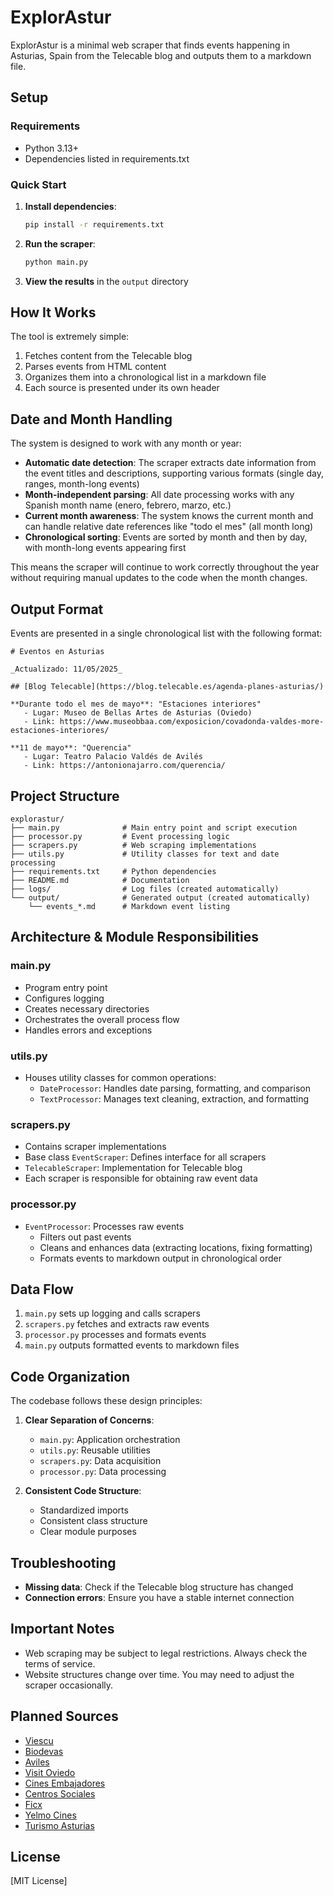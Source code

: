 # ExplorAstur

ExplorAstur is a minimal web scraper that finds events happening in Asturias, Spain from the Telecable blog and outputs them to a markdown file.

## Setup

### Requirements
- Python 3.13+
- Dependencies listed in requirements.txt

### Quick Start

1. **Install dependencies**:
   ```bash
   pip install -r requirements.txt
   ```

2. **Run the scraper**:
   ```bash
   python main.py
   ```

3. **View the results** in the `output` directory

## How It Works

The tool is extremely simple:
1. Fetches content from the Telecable blog
2. Parses events from HTML content
3. Organizes them into a chronological list in a markdown file
4. Each source is presented under its own header

## Date and Month Handling

The system is designed to work with any month or year:

- **Automatic date detection**: The scraper extracts date information from the event titles and descriptions, supporting various formats (single day, ranges, month-long events)
- **Month-independent parsing**: All date processing works with any Spanish month name (enero, febrero, marzo, etc.)
- **Current month awareness**: The system knows the current month and can handle relative date references like "todo el mes" (all month long)
- **Chronological sorting**: Events are sorted by month and then by day, with month-long events appearing first

This means the scraper will continue to work correctly throughout the year without requiring manual updates to the code when the month changes.

## Output Format

Events are presented in a single chronological list with the following format:

```
# Eventos en Asturias

_Actualizado: 11/05/2025_

## [Blog Telecable](https://blog.telecable.es/agenda-planes-asturias/)

**Durante todo el mes de mayo**: "Estaciones interiores"
   - Lugar: Museo de Bellas Artes de Asturias (Oviedo)
   - Link: https://www.museobbaa.com/exposicion/covadonda-valdes-more-estaciones-interiores/

**11 de mayo**: "Querencia"
   - Lugar: Teatro Palacio Valdés de Avilés
   - Link: https://antonionajarro.com/querencia/
```

## Project Structure

```
explorastur/
├── main.py              # Main entry point and script execution
├── processor.py         # Event processing logic
├── scrapers.py          # Web scraping implementations
├── utils.py             # Utility classes for text and date processing
├── requirements.txt     # Python dependencies
├── README.md            # Documentation
├── logs/                # Log files (created automatically)
└── output/              # Generated output (created automatically)
    └── events_*.md      # Markdown event listing
```

## Architecture & Module Responsibilities

### main.py
- Program entry point
- Configures logging
- Creates necessary directories
- Orchestrates the overall process flow
- Handles errors and exceptions

### utils.py
- Houses utility classes for common operations:
  - `DateProcessor`: Handles date parsing, formatting, and comparison
  - `TextProcessor`: Manages text cleaning, extraction, and formatting

### scrapers.py
- Contains scraper implementations
- Base class `EventScraper`: Defines interface for all scrapers
- `TelecableScraper`: Implementation for Telecable blog
- Each scraper is responsible for obtaining raw event data

### processor.py
- `EventProcessor`: Processes raw events
  - Filters out past events
  - Cleans and enhances data (extracting locations, fixing formatting)
  - Formats events to markdown output in chronological order

## Data Flow

1. `main.py` sets up logging and calls scrapers
2. `scrapers.py` fetches and extracts raw events
3. `processor.py` processes and formats events
4. `main.py` outputs formatted events to markdown files

## Code Organization

The codebase follows these design principles:

1. **Clear Separation of Concerns**:
   - `main.py`: Application orchestration
   - `utils.py`: Reusable utilities
   - `scrapers.py`: Data acquisition
   - `processor.py`: Data processing

2. **Consistent Code Structure**:
   - Standardized imports
   - Consistent class structure
   - Clear module purposes

## Troubleshooting

- **Missing data**: Check if the Telecable blog structure has changed
- **Connection errors**: Ensure you have a stable internet connection

## Important Notes

- Web scraping may be subject to legal restrictions. Always check the terms of service.
- Website structures change over time. You may need to adjust the scraper occasionally.

## Planned Sources

- [Viescu](https://viescu.info/)
- [Biodevas](https://biodevas.org/)
- [Aviles](https://aviles.es/proximos-eventos)
- [Visit Oviedo](https://www.visitoviedo.info/agenda)
- [Cines Embajadores](https://cinesembajadores.es/oviedo/)
- [Centros Sociales](https://www.oviedo.es/centrossociales/avisos)
- [Ficx](https://ficx.tv/actividades/programa-actividades-toma-3/)
- [Yelmo Cines](https://yelmocines.es/cartelera/asturias/los-prados)
- [Turismo Asturias](https://www.turismoasturias.es/agenda-de-asturias)

## License

[MIT License]
